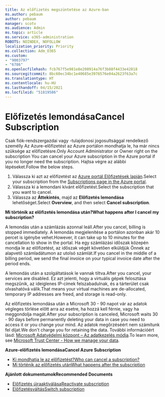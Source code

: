 ```yaml
---
title: Az előfizetés megszüntetése az Azure-ban
ms.author: pebaum
author: pebaum
manager: scotv
ms.audience: Admin
ms.topic: article
ms.service: o365-administration
ROBOTS: NOINDEX, NOFOLLOW
localization_priority: Priority
ms.collection: Adm_O365
ms.custom:
- "9003797"
- "6786"
ms.openlocfilehash: fcb767f5e981e8e208914a76f3b88f4433e42818
ms.sourcegitcommit: 8bc60ec34bc1e40685e3976576e04a2623f63a7c
ms.translationtype: HT
ms.contentlocale: hu-HU
ms.lasthandoff: 04/15/2021
ms.locfileid: "51819586"
---
```

# <a name="cancel-subscription"></a><span data-ttu-id="8f927-102">Előfizetés lemondása</span><span class="sxs-lookup"><span data-stu-id="8f927-102">Cancel Subscription</span></span>

<span data-ttu-id="8f927-103">Csak fiók-rendszergazdai vagy -tulajdonosi jogosultsággal rendelkező személly Az Azure-előfizetést az Azure portálon mondhatja le, ha már nincs szüksége az előfizetésre.</span><span class="sxs-lookup"><span data-stu-id="8f927-103">Only Account Administrator or Owner right on the subscription You can cancel your Azure subscription in the Azure portal if you no longer need the subscription.</span></span> <span data-ttu-id="8f927-104">Hajtsa végre az alábbi lépéseket.</span><span class="sxs-lookup"><span data-stu-id="8f927-104">Follow the below steps.</span></span>

1. <span data-ttu-id="8f927-105">Válassza ki azt az előfizetést az [Azure portál Előfizetések lapján](https://portal.azure.com/#blade/Microsoft_Azure_Billing/SubscriptionsBlade).</span><span class="sxs-lookup"><span data-stu-id="8f927-105">Select your subscription from the [Subscriptions page in the Azure portal](https://portal.azure.com/#blade/Microsoft_Azure_Billing/SubscriptionsBlade).</span></span>
2. <span data-ttu-id="8f927-106">Válassza ki a lemondani kívánt előfizetést.</span><span class="sxs-lookup"><span data-stu-id="8f927-106">Select the subscription that you want to cancel.</span></span>
3. <span data-ttu-id="8f927-107">Válassza az **Áttekintés**, majd az **Előfizetés lemondása** lehetőséget.</span><span class="sxs-lookup"><span data-stu-id="8f927-107">Select **Overview**, and then select **Cancel subscription**.</span></span>

<span data-ttu-id="8f927-108">**Mi történik az előfizetés lemondása után?**</span><span class="sxs-lookup"><span data-stu-id="8f927-108">**What happens after I cancel my subscription?**</span></span>

<span data-ttu-id="8f927-109">A lemondás után a számlázás azonnal leáll.</span><span class="sxs-lookup"><span data-stu-id="8f927-109">After you cancel, billing is stopped immediately.</span></span> <span data-ttu-id="8f927-110">A lemondás megjelenítése a portálon azonban akár 10 percet is igénybe vehet.</span><span class="sxs-lookup"><span data-stu-id="8f927-110">However, it can take up to 10 minutes for the cancellation to show in the portal.</span></span> <span data-ttu-id="8f927-111">Ha egy számlázási időszak közepén mondja le az előfizetést, az időszak végét követően elküldjük Önnek az alapvető számladátumon az utolsó számlát.</span><span class="sxs-lookup"><span data-stu-id="8f927-111">If you cancel in the middle of a billing period, we send the final invoice on your typical invoice date after the period ends.</span></span>

<span data-ttu-id="8f927-112">A lemondás után a szolgáltatások le vannak tiltva.</span><span class="sxs-lookup"><span data-stu-id="8f927-112">After you cancel, your services are disabled.</span></span> <span data-ttu-id="8f927-113">Ez azt jelenti, hogy a virtuális gépek felosztása megszűnik, az ideiglenes IP-címek felszabadulnak, és a tárterület csak olvashatóvá válik.</span><span class="sxs-lookup"><span data-stu-id="8f927-113">That means your virtual machines are de-allocated, temporary IP addresses are freed, and storage is read-only.</span></span>

<span data-ttu-id="8f927-114">Az előfizetés lemondása után a Microsoft 30 - 90 napot vár az adatok végleges törlése előtt arra az esetre, ha hozzá kell férnie, vagy ha meggondolja magát.</span><span class="sxs-lookup"><span data-stu-id="8f927-114">After your subscription is canceled, Microsoft waits 30 - 90 days before permanently deleting your data in case you need to access it or you change your mind.</span></span> <span data-ttu-id="8f927-115">Az adatok megőrzéséért nem számítunk fel díjat.</span><span class="sxs-lookup"><span data-stu-id="8f927-115">We don't charge you for retaining the data.</span></span> <span data-ttu-id="8f927-116">További információért lásd: [Microsoft Adatvédelmi központ – Az adatkezelés módja](https://go.microsoft.com/fwLink/p/?LinkID=822930&clcid=0x409).</span><span class="sxs-lookup"><span data-stu-id="8f927-116">To learn more, see [Microsoft Trust Center - How we manage your data](https://go.microsoft.com/fwLink/p/?LinkID=822930&clcid=0x409).</span></span>

<span data-ttu-id="8f927-117">**Azure-előfizetés lemondása**</span><span class="sxs-lookup"><span data-stu-id="8f927-117">**Cancel Azure Subscription**</span></span>

- [<span data-ttu-id="8f927-118">Ki mondhatja le az előfizetést?</span><span class="sxs-lookup"><span data-stu-id="8f927-118">Who can cancel a subscription?</span></span>](https://docs.microsoft.com/azure/billing/billing-how-to-cancel-azure-subscription?WT.mc_id=Portal-Microsoft_Azure_Support#who-can-cancel-a-subscription)
- [<span data-ttu-id="8f927-119">Mi történik az előfizetés után</span><span class="sxs-lookup"><span data-stu-id="8f927-119">What happens after the subscription</span></span>](https://docs.microsoft.com/azure/billing/billing-how-to-cancel-azure-subscription?WT.mc_id=Portal-Microsoft_Azure_Support#what-happens-after-i-cancel-my-subscription)

<span data-ttu-id="8f927-120">**Ajánlott dokumentumok**</span><span class="sxs-lookup"><span data-stu-id="8f927-120">**Recommended Documents**</span></span>

- [<span data-ttu-id="8f927-121">Előfizetés újraaktiválása</span><span class="sxs-lookup"><span data-stu-id="8f927-121">Reactivate subscription</span></span>](https://docs.microsoft.com/azure/billing/billing-how-to-cancel-azure-subscription?WT.mc_id=Portal-Microsoft_Azure_Support#reactivate-subscription)
- [<span data-ttu-id="8f927-122">Előfizetésváltás</span><span class="sxs-lookup"><span data-stu-id="8f927-122">Switch subscription</span></span>](https://docs.microsoft.com/azure/billing/billing-how-to-switch-azure-offer?WT.mc_id=Portal-Microsoft_Azure_Support)